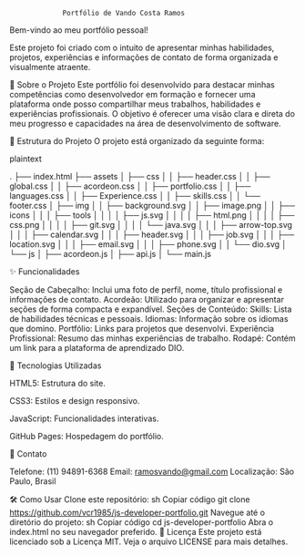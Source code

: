                  Portfólio de Vando Costa Ramos


Bem-vindo ao meu portfólio pessoal!

Este projeto foi criado com o intuito de apresentar minhas habilidades, projetos, experiências e informações de contato de forma organizada e visualmente atraente.

📄 Sobre o Projeto
Este portfólio foi desenvolvido para destacar minhas competências como desenvolvedor em formação e fornecer uma plataforma onde posso compartilhar meus trabalhos, habilidades e experiências profissionais. O objetivo é oferecer uma visão clara e direta do meu progresso e capacidades na área de desenvolvimento de software.

📂 Estrutura do Projeto
O projeto está organizado da seguinte forma:

plaintext

.
├── index.html
├── assets
│   ├── css
│   │   ├── header.css
│   │   ├── global.css
│   │   ├── acordeon.css
│   │   ├── portfolio.css
│   │   ├── languages.css
│   │   ├── Experience.css
│   │   ├── skills.css
│   │   └── footer.css
│   ├── img
│   │   ├── background.svg
│   │   ├── image.png
│   │   ├── icons
│   │   │   ├── tools
│   │   │   │   ├── js.svg
│   │   │   │   ├── html.png
│   │   │   │   ├── css.png
│   │   │   │   ├── git.svg
│   │   │   │   └── java.svg
│   │   │   ├── arrow-top.svg
│   │   │   ├── calendar.svg
│   │   │   ├── header.svg
│   │   │   ├── job.svg
│   │   │   ├── location.svg
│   │   │   ├── email.svg
│   │   │   ├── phone.svg
│   │   └── dio.svg
│   └── js
│       ├── acordeon.js
│       ├── api.js
│       └── main.js


✨ Funcionalidades


Seção de Cabeçalho: Inclui uma foto de perfil, nome, título profissional e informações de contato.
Acordeão: Utilizado para organizar e apresentar seções de forma compacta e expandível.
Seções de Conteúdo:
Skills: Lista de habilidades técnicas e pessoais.
Idiomas: Informação sobre os idiomas que domino.
Portfólio: Links para projetos que desenvolvi.
Experiência Profissional: Resumo das minhas experiências de trabalho.
Rodapé: Contém um link para a plataforma de aprendizado DIO.

🚀 Tecnologias Utilizadas

HTML5: Estrutura do site.

CSS3: Estilos e design responsivo.

JavaScript: Funcionalidades interativas.

GitHub Pages: Hospedagem do portfólio.

📧 Contato

Telefone: (11) 94891-6368
Email: ramosvando@gmail.com
Localização: São Paulo, Brasil

🛠 Como Usar
Clone este repositório:
sh
Copiar código
git clone https://github.com/vcr1985/js-developer-portfolio.git
Navegue até o diretório do projeto:
sh
Copiar código
cd js-developer-portfolio
Abra o index.html no seu navegador preferido.
📝 Licença
Este projeto está licenciado sob a Licença MIT. Veja o arquivo LICENSE para mais detalhes.

